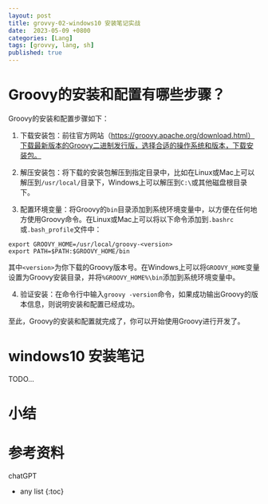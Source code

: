 ```yaml
---
layout: post
title: grovvy-02-windows10 安装笔记实战
date:  2023-05-09 +0800
categories: [Lang]
tags: [grovvy, lang, sh]
published: true
---
```


# Groovy的安装和配置有哪些步骤？

Groovy的安装和配置步骤如下：

1. 下载安装包：前往官方网站（https://groovy.apache.org/download.html）下载最新版本的Groovy二进制发行版，选择合适的操作系统和版本，下载安装包。

2. 解压安装包：将下载的安装包解压到指定目录中，比如在Linux或Mac上可以解压到`/usr/local/`目录下，Windows上可以解压到`C:\`或其他磁盘根目录下。

3. 配置环境变量：将Groovy的`bin`目录添加到系统环境变量中，以方便在任何地方使用Groovy命令。在Linux或Mac上可以将以下命令添加到`.bashrc`或`.bash_profile`文件中：

```
export GROOVY_HOME=/usr/local/groovy-<version>
export PATH=$PATH:$GROOVY_HOME/bin
```

其中`<version>`为你下载的Groovy版本号。在Windows上可以将`GROOVY_HOME`变量设置为Groovy安装目录，并将`%GROOVY_HOME%\bin`添加到系统环境变量中。

4. 验证安装：在命令行中输入`groovy -version`命令，如果成功输出Groovy的版本信息，则说明安装和配置已经成功。

至此，Groovy的安装和配置就完成了，你可以开始使用Groovy进行开发了。


# windows10 安装笔记

TODO...

# 小结


# 参考资料

chatGPT

* any list
{:toc}